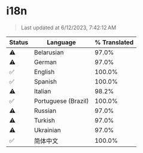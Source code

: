 # i18n

> Last updated at 6/12/2023, 7:42:12 AM

| Status | Language | % Translated |
| --- | --- | --- |
| ⚠️ | Belarusian | 97.0% |
| ⚠️ | German | 97.0% |
| ✅ | English | 100.0% |
| ✅ | Spanish | 100.0% |
| ⚠️ | Italian | 98.2% |
| ✅ | Portuguese (Brazil) | 100.0% |
| ⚠️ | Russian | 97.0% |
| ⚠️ | Turkish | 97.0% |
| ⚠️ | Ukrainian | 97.0% |
| ✅ | 简体中文 | 100.0% |
